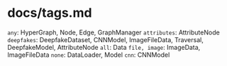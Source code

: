 # docs/tags.md

`any`: HyperGraph, Node, Edge, GraphManager
`attributes`: AttributeNode
`deepfakes`: DeepfakeDataset, CNNModel, ImageFileData, Traversal, DeepfakeModel, AttributeNode
`all`: Data
`file, image`: ImageData, ImageFileData
`none`: DataLoader, Model
`cnn`: CNNModel

